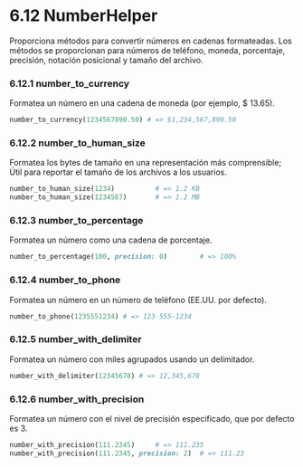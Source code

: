 # 6.12 NumberHelper

Proporciona métodos para convertir números en cadenas formateadas. Los métodos se proporcionan para números de teléfono, moneda, porcentaje, precisión, notación posicional y tamaño del archivo.



### 6.12.1 number\_to\_currency

Formatea un número en una cadena de moneda \(por ejemplo, $ 13.65\).

```ruby
number_to_currency(1234567890.50) # => $1,234,567,890.50
```



### 6.12.2 number\_to\_human\_size

Formatea los bytes de tamaño en una representación más comprensible; Útil para reportar el tamaño de los archivos a los usuarios.

```ruby
number_to_human_size(1234)          # => 1.2 KB
number_to_human_size(1234567)       # => 1.2 MB
```



### 6.12.3 number\_to\_percentage

Formatea un número como una cadena de porcentaje.

```ruby
number_to_percentage(100, precision: 0)        # => 100%
```



### 6.12.4 number\_to\_phone

Formatea un número en un número de teléfono \(EE.UU. por defecto\).

```ruby
number_to_phone(1235551234) # => 123-555-1234
```



### 6.12.5 number\_with\_delimiter

Formatea un número con miles agrupados usando un delimitador.

```ruby
number_with_delimiter(12345678) # => 12,345,678
```



### 6.12.6 number\_with\_precision

Formatea un número con el nivel de precisión especificado, que por defecto es 3.

```ruby
number_with_precision(111.2345)     # => 111.235
number_with_precision(111.2345, precision: 2)  # => 111.23
```



